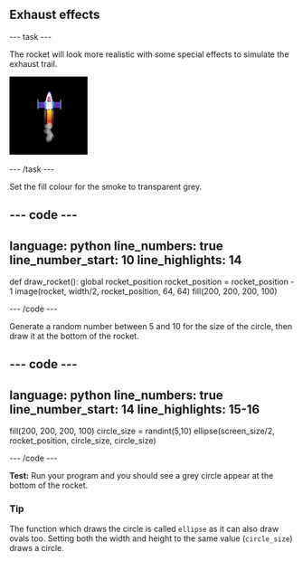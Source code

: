 <h2 class="c-project-heading--task">Exhaust effects</h2>

--- task ---

The rocket will look more realistic with some special effects to simulate the exhaust trail. 

![A slow animation of the smoke effect.](images/rocket_smoke.gif)

--- /task ---

Set the fill colour for the smoke to transparent grey. 

--- code ---
---
language: python
line_numbers: true
line_number_start: 10
line_highlights: 14
---

def draw_rocket():
    global rocket_position
    rocket_position = rocket_position - 1
    image(rocket, width/2, rocket_position, 64, 64)
    fill(200, 200, 200, 100) 
    

--- /code ---


Generate a random number between 5 and 10 for the size of the circle, then draw it at the bottom of the rocket.

--- code ---
---
language: python
line_numbers: true
line_number_start: 14
line_highlights: 15-16
---

fill(200, 200, 200, 100) 
circle_size = randint(5,10) 
ellipse(screen_size/2, rocket_position, circle_size, circle_size)   

--- /code ---
   


**Test:** Run your program and you should see a grey circle appear at the bottom of the rocket. 


<div class="c-project-callout c-project-callout--tip">

### Tip

The function which draws the circle is called `ellipse` as it can also draw ovals too. Setting both the width and height to the same value (`circle_size`) draws a circle. 
</div>
